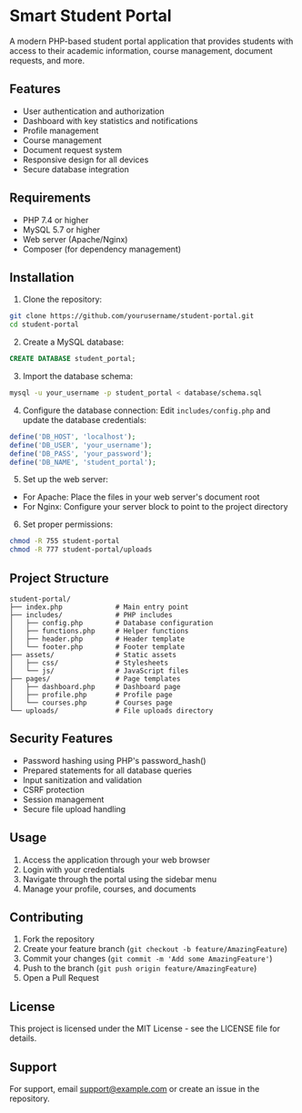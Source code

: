 # Smart Student Portal

A modern PHP-based student portal application that provides students with access to their academic information, course management, document requests, and more.

## Features

- User authentication and authorization
- Dashboard with key statistics and notifications
- Profile management
- Course management
- Document request system
- Responsive design for all devices
- Secure database integration

## Requirements

- PHP 7.4 or higher
- MySQL 5.7 or higher
- Web server (Apache/Nginx)
- Composer (for dependency management)

## Installation

1. Clone the repository:
```bash
git clone https://github.com/yourusername/student-portal.git
cd student-portal
```

2. Create a MySQL database:
```sql
CREATE DATABASE student_portal;
```

3. Import the database schema:
```bash
mysql -u your_username -p student_portal < database/schema.sql
```

4. Configure the database connection:
Edit `includes/config.php` and update the database credentials:
```php
define('DB_HOST', 'localhost');
define('DB_USER', 'your_username');
define('DB_PASS', 'your_password');
define('DB_NAME', 'student_portal');
```

5. Set up the web server:
- For Apache: Place the files in your web server's document root
- For Nginx: Configure your server block to point to the project directory

6. Set proper permissions:
```bash
chmod -R 755 student-portal
chmod -R 777 student-portal/uploads
```

## Project Structure

```
student-portal/
├── index.php             # Main entry point
├── includes/             # PHP includes
│   ├── config.php        # Database configuration
│   ├── functions.php     # Helper functions
│   ├── header.php        # Header template
│   └── footer.php        # Footer template
├── assets/               # Static assets
│   ├── css/              # Stylesheets
│   └── js/               # JavaScript files
├── pages/                # Page templates
│   ├── dashboard.php     # Dashboard page
│   ├── profile.php       # Profile page
│   └── courses.php       # Courses page
└── uploads/              # File uploads directory
```

## Security Features

- Password hashing using PHP's password_hash()
- Prepared statements for all database queries
- Input sanitization and validation
- CSRF protection
- Session management
- Secure file upload handling

## Usage

1. Access the application through your web browser
2. Login with your credentials
3. Navigate through the portal using the sidebar menu
4. Manage your profile, courses, and documents

## Contributing

1. Fork the repository
2. Create your feature branch (`git checkout -b feature/AmazingFeature`)
3. Commit your changes (`git commit -m 'Add some AmazingFeature'`)
4. Push to the branch (`git push origin feature/AmazingFeature`)
5. Open a Pull Request

## License

This project is licensed under the MIT License - see the LICENSE file for details.

## Support

For support, email support@example.com or create an issue in the repository. 